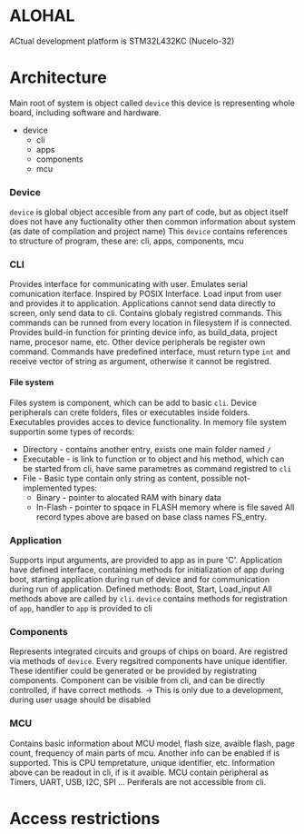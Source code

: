 # ALOHAL
ACtual development platform is STM32L432KC (Nucelo-32)

# Architecture
Main root of system is object called `device` this device is representing whole board, including software and hardware.
- device
    - cli
    - apps
    - components
    - mcu

### Device
`device` is global object accesible from any part of code, but as object itself does not have any fuctionality other then common information about system (as date of compilation and project name)
This `device` contains references to structure of program, these are: cli, apps, components, mcu

### CLI
Provides interface for communicating with user.
Emulates serial comunication iterface. Inspired by POSIX Interface.
Load input from user and provides it to application.
Applications cannot send data directly to screen, only send data to cli.
Contains globaly registred commands. This commands can be runned from every location in filesystem if is connected.
Provides build-in function for printing device info, as build_data, project name, procesor name, etc.
Other device peripherals be register own command. Commands have predefined interface, must return type `int` and receive vector of string as argument, otherwise it cannot be registred.

#### File system
Files system is component, which can be add to basic `cli`.
Device peripherals can crete folders, files or executables inside folders.
Executables provides acces to device functionality.
In memory file system supportin some types of records:
- Directory - contains another entry, exists one main folder named `/`
- Executable - is link to function or to object and his method, which can be started from cli, have same parametres as command registred to `cli`
- File - Basic type contain only string as content, possible not-implemented types:
  - Binary - pointer to alocated RAM with binary data
  - In-Flash - pointer to spqace in FLASH memory where is file saved
All record types above are based on base class names FS_entry.

### Application
Supports input arguments, are provided to app as in pure 'C'.
Application have defined interface, containing methods for initialization of app during boot, starting application during run of device and for communication during run of application.
Defined methods: Boot, Start, Load_input
All methods above are called by `cli`.
`device` contains methods for registration of `app`, handler to `app` is provided to cli

### Components
Represents integrated circuits and groups of chips on board.
Are registred via methods of `device`. Every regsitred components have unique identifier.
These identifier could be generated or be provided by registrating components.
Component can be visible from cli, and can be directly controlled, if have correct methods. -> This is only due to a development, during user usage should be disabled

### MCU
Contains basic information about MCU model, flash size, avaible flash, page count, frequency of main parts of mcu.
Another info can be enabled if is supported. This is CPU tempretature, unique identifier, etc.
Information above can be readout in cli, if is it avaible.
MCU contain peripheral as Timers, UART, USB, I2C, SPI ...
Periferals are not accessible from cli.

# Access restrictions



